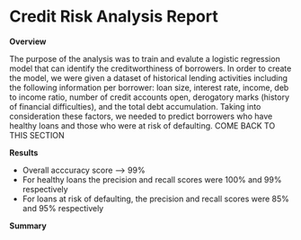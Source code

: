 # Credit Risk Analysis Report

**Overview**

The purpose of the analysis was to train and evalute a logistic regression model that can identify the creditworthiness of borrowers. In order to create the model, we were given a dataset of historical lending activities including the following information per borrower: loan size, interest rate, income, deb to income ratio, number of credit accounts open, derogatory marks (history of financial difficulties), and the total debt accumulation. Taking into consideration these factors, we needed to predict borrowers who have healthy loans and those who were at risk of defaulting. COME BACK TO THIS SECTION


**Results**

* Overall acccuracy score --> 99%
* For healthy loans the precision and recall scores were 100% and 99% respectively
* For loans at risk of defaulting, the precision and recall scores were 85% and 95% respectively

**Summary**


